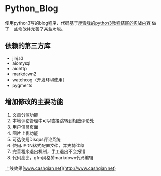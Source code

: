 # Python_Blog

使用python3写的blog程序，代码基于[廖雪峰的python3教程结尾的实战内容](http://www.liaoxuefeng.com/wiki/0014316089557264a6b348958f449949df42a6d3a2e542c000/001432170876125c96f6cc10717484baea0c6da9bee2be4000)
做了一些修改并完善了某些功能。

## 依赖的第三方库

- jinja2
- aiomysql
- aiohttp
- markdown2
- watchdog（开发环境使用）
- pygments

## 增加修改的主要功能

1. 文章分类功能
2. 本地评论管理中可以直接跳转到相应评论处
3. 用户信息页面
4. 图片上传功能
5. 可选使用Disqus评论系统
6. 使用JSON格式配置文件，并支持注释
7. 完善程序退出机制，手工退出不会报错
8. 代码高亮，gfm风格的markdown代码编辑

上线效果[www.cashqian.net](http://www.cashqian.net)
